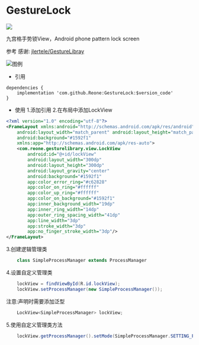 # GestureLock
[![](https://jitpack.io/v/Reone/GestureLock.svg)](https://jitpack.io/#Reone/GestureLock)

九宫格手势锁View，Android phone pattern lock screen

参考 感谢: [jlertele/GestureLibray](https://github.com/jlertele/GestureLibray)

![图例](https://static.oschina.net/uploads/img/201802/27181901_2mOT.png)

- 引用
```
dependencies {
	implementation 'com.github.Reone:GestureLock:$version_code'
}
```

- 使用
1.添加引用
2.在布局中添加LockView
```xml
<?xml version="1.0" encoding="utf-8"?>
<FrameLayout xmlns:android="http://schemas.android.com/apk/res/android"
    android:layout_width="match_parent" android:layout_height="match_parent"
    android:background="#1592f1"
    xmlns:app="http://schemas.android.com/apk/res-auto">
    <com.reone.gesturelibrary.view.LockView
        android:id="@+id/lockView"
        android:layout_width="300dp"
        android:layout_height="300dp"
        android:layout_gravity="center"
        android:background="#1592f1"
        app:color_error_ring="#c62828"
        app:color_on_ring="#ffffff"
        app:color_up_ring="#ffffff"
        app:color_on_background="#1592f1"
        app:inner_background_width="19dp"
        app:inner_ring_width="14dp"
        app:outer_ring_spacing_width="41dp"
        app:line_width="3dp"
        app:stroke_width="3dp"
        app:no_finger_stroke_width="3dp"/>
</FrameLayout>
```
3.创建逻辑管理类
```java
	class SimpleProcessManager extends ProcessManager
```
4.设置自定义管理类
```java
	lockView = findViewById(R.id.lockView);
	lockView.setProcessManager(new SimpleProcessManager());
```
注意:声明时需要添加泛型
```java
	LockView<SimpleProcessManager> lockView;
```
5.使用自定义管理类方法
```java
	lockView.getProcessManager().setMode(SimpleProcessManager.SETTING_PASSWORD);
```



